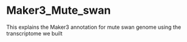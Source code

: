# Maker3_Mute_swan
This explains the Maker3 annotation for mute swan genome using the transcriptome we built
